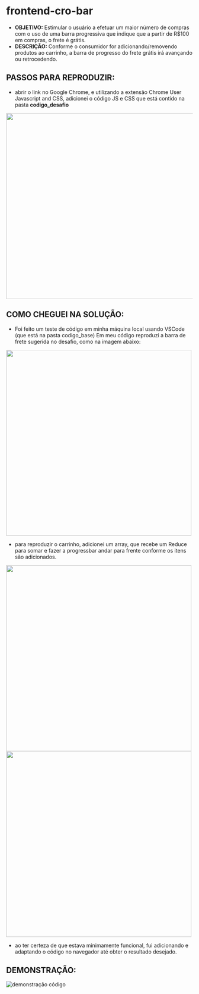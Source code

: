 # frontend-cro-bar

- **OBJETIVO:** Estimular o usuário a efetuar um maior número de compras com o uso de uma barra progressiva que indique que a partir de R$100 em compras, o frete é grátis.
- **DESCRIÇÃO:** Conforme o consumidor for adicionando/removendo produtos ao carrinho, a barra de progresso do frete grátis irá avançando ou retrocedendo.

## PASSOS PARA REPRODUZIR:

 - abrir o link no Google Chrome, e utilizando a extensão Chrome User Javascript and CSS, adicionei o código JS e CSS que está contido na pasta **codigo_desafio**
 <img src="https://github.com/LaisGalvao/pmweb-frontend-cro-test/blob/main/images/browser_code.png" width="750" height="500" />

## COMO CHEGUEI NA SOLUÇÃO:

 - Foi feito um teste de código em minha máquina local usando VSCode (que está na pasta codigo_base)
 Em meu código reproduzi a barra de frete sugerida no desafio, como na imagem abaixo: 
 <img src="https://github.com/LaisGalvao/pmweb-frontend-cro-test/blob/main/images/barravazia.png" width="500" height="500" />

 - para reproduzir o carrinho, adicionei um array, que recebe um Reduce para somar e fazer a progressbar andar para frente conforme os itens são adicionados. 
 <img src="https://github.com/LaisGalvao/pmweb-frontend-cro-test/blob/main/images/barrametade.png" width="500" height="500" />
 <img src="https://github.com/LaisGalvao/pmweb-frontend-cro-test/blob/main/images/barracheia.png" width="500" height="500" />

 - ao ter certeza de que estava minimamente funcional, fui adicionando e adaptando o código no navegador até obter o resultado desejado.

## DEMONSTRAÇÃO: 
![demonstração código](https://media.giphy.com/media/ZFQ3YfDITZDRwQE3bW/giphy.gif)
